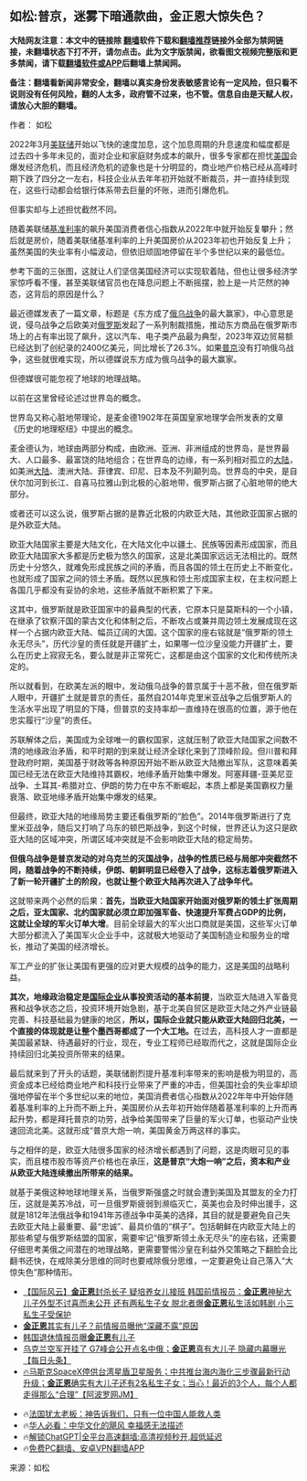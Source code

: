  <!-- 面包屑导航 --> <h2>如松:普京，迷雾下暗通款曲，金正恩大惊失色？</h2> <p class="notice"><b>大陆网友注意：本文中的链接除 <a href="https://github.com/bannedbook/fanqiang" >翻墙</a>软件下载和<a href="https://github.com/killgcd/justmysocks/blob/master/README.md">翻墙推荐</a>链接外全部为禁网链接，未翻墙状态下打不开，请勿点击。此为文字版禁闻，欲看图文视频完整版和更多禁闻，请下载<a href="https://github.com/bannedbook/fanqiang">翻墙软件或APP</a>后翻墙上禁闻网。</p><p>备注：翻墙看新闻非常安全，翻墙以真实身份发表敏感言论有一定风险，但只看不说则没有任何风险，翻的人太多，政府管不过来，也不管。信息自由是天赋人权，请放心大胆的翻墙。</b></p>  <div class="entry"> <p>作者： 如松</p> <p>2022年3月<a href="https://www.bannedbook.org/bnews/tag/%e7%be%8e%e8%81%94%e5%82%a8/" class="st_tag internal_tag" rel="tag" title="标签 美联储 下的日志">美联储</a>开始以飞快的速度加息，这个加息周期的升息速度和幅度都是过去四十多年未见的，面对企业和家庭财务成本的飙升，很多专家都在担忧<a href="https://www.bannedbook.org/bnews/tag/%e7%be%8e%e5%9b%bd/" class="st_tag internal_tag" rel="tag" title="标签 美国 下的日志">美国</a>会爆发经济危机，而且经济危机的迹象也是十分明显的，商业地产价格已经从高峰时期下跌了四分之一左右，科技企业从去年年初开始就不断裁员，并一直持续到现在，这些行动都会给银行体系带去巨量的坏账，进而引爆危机。</p> <p>但事实却与上述担忧截然不同。</p> <p>随着美联储<a href="https://www.bannedbook.org/bnews/tag/%E5%9F%BA%E5%87%86%E5%88%A9%E7%8E%87/" class="st_tag internal_tag" rel="tag" title="标签 基准利率 下的日志">基准利率</a>的飙升美国消费者信心指数从2022年中就开始反复攀升；然后就是房价，随着美联储基准利率的上升美国房价从2023年初也开始反复上升；虽然美国的失业率有小幅波动，但依旧顽固地停留在半个多世纪以来的最低位。</p> <p>参考下面的三张图，这就让人们坚信美国经济可以实现软着陆，但也让很多经济学家惊呼看不懂，甚至美联储官员也在降息问题上不断摇摆，脸上是一片茫然的神态，这背后的原因是什么？</p> <p>最近德媒发表了一篇文章，标题是《东方成了<a href="https://www.bannedbook.org/bnews/tag/%e4%bf%84%e4%b9%8c%e6%88%98%e4%ba%89/" class="st_tag internal_tag" rel="tag" title="标签 俄乌战争 下的日志">俄乌战争</a>的最大赢家》，中心意思是说，侵乌战争之后欧美对<a href="https://www.bannedbook.org/bnews/tag/%e4%bf%84%e7%bd%97%e6%96%af/" class="st_tag internal_tag" rel="tag" title="标签 俄罗斯 下的日志">俄罗斯</a>发起了一系列制裁措施，推动东方商品在俄罗斯市场上的占有率出现了飙升，这以汽车、电子类产品最为典型，2023年双边贸易额已经达到了创纪录的2400亿美元，同比增长了26.3%。如果<a href="https://www.bannedbook.org/bnews/tag/%e6%99%ae%e4%ba%ac/" class="st_tag internal_tag" rel="tag" title="标签 普京 下的日志">普京</a>没有打响俄乌战争，这些就很难实现，所以德媒说东方成为俄乌战争的最大赢家。</p> <p>但德媒很可能忽视了地球的地理战略。</p> <p>以前在这里曾经论述过世界岛的概念。</p> <p>世界岛又称心脏地带理论，是麦金德1902年在英国皇家地理学会所发表的文章《历史的地理枢纽》中提出的概念。</p> <p>麦金德认为，地球由两部分构成，由欧洲、亚洲、非洲组成的世界岛，是世界最大、人口最多、最富饶的陆地组合；在世界岛的边缘，有一系列相对孤立的<span class='wp_keywordlink_affiliate'><a href="https://www.bannedbook.org/" title="大陆" target="_blank">大陆</a></span>，如美洲<a href="https://www.bannedbook.org/bnews/tag/%e5%a4%a7%e9%99%86/" class="st_tag internal_tag" rel="tag" title="标签 大陆 下的日志">大陆</a>、澳洲大陆、菲律宾、印尼、日本及不列颠列岛。世界岛的中央，是自伏尔加河到长江、自喜马拉雅山到北极的心脏地带，俄罗斯占据了心脏地带的绝大部分。</p> <p>或者还可以这么说，俄罗斯占据的是靠近北极的内欧亚大陆，其他欧亚国家占据的是外欧亚大陆。</p> <p>欧亚大陆国家主要是大陆文化，在大陆文化中以疆土、民族等因素形成国家，而且欧亚大陆国家大多都是历史极为悠久的国家，这是北美国家远远无法相比的。既然历史十分悠久，就难免形成民族之间的矛盾，而且各国的领土在历史上不断变化，也就形成了国家之间的领土矛盾。既然以民族和领土形成国家主权，在主权问题上各国几乎都没有妥协的余地，这些矛盾就不断积累了下来。</p>  <p>这其中，俄罗斯就是欧亚国家中的最典型的代表，它原本只是莫斯科的一个小镇，在继承了钦察汗国的蒙古文化和体制之后，不断攻占或兼并周边领土发展成现在这样一个占据内欧亚大陆、幅员辽阔的大国。这个国家的座右铭就是“俄罗斯的领土永无尽头”，历代沙皇的责任就是开疆扩土，如果哪一位沙皇没能力开疆扩土，要么在历史上寂寂无名，要么就是非正常死亡，这都是由这个国家的文化和传统所决定的。</p> <p>所以就看到，在欧美左派的眼中，发动俄乌战争的普京属于十恶不赦，但在俄罗斯人眼中，开疆扩土就是普京的责任，虽然自2014年克里米亚战争之后俄罗斯人的生活水平出现了明显的下降，但普京的支持率却一直维持在很高的位置，源于他在忠实履行“沙皇”的责任。</p> <p>苏联解体之后，美国成为全球唯一的霸权国家，这就压制了欧亚大陆国家之间数不清的地缘政治矛盾，和平时期的到来就让经济全球化来到了顶峰阶段。但川普和拜登政府时期，美国基于财政等各种原因开始不断从欧亚大陆撤出军队，这意味着美国已经无法在欧亚大陆维持其霸权，地缘矛盾开始集中爆发。阿塞拜疆-亚美尼亚战争、土耳其-希腊对立、伊朗的势力在中东不断崛起，本质上都是美国霸权力量衰落、欧亚地缘矛盾开始集中爆发的结果。</p> <p>但最终，欧亚大陆的地缘局势主要还看俄罗斯的“脸色”。2014年俄罗斯进行了克里米亚战争，随后又打响了乌东的顿巴斯战争，到这个时候，世界还认为这只是欧亚大陆的区域冲突，所谓区域冲突就是不会影响欧亚大陆的稳定局势。</p> <p><strong>但俄乌战争是普京发动的对乌克兰的灭国战争，战争的性质已经与局部冲突截然不同，随着战争的不断持续，伊朗、朝鲜明显已经卷入了战争，这标志着俄罗斯进入了新一轮开疆扩土的阶段，也就让整个欧亚大陆再次进入了战争年代。</strong></p> <p>这就带来两个必然的后果：<strong>首先，当欧亚大陆国家开始面对俄罗斯的领土扩张周期之后，亚太国家、北约国家就必须立即加强军备、快速提升军费占GDP的比例，这就让全球的军火订单大增</strong>。目前全球最大的军火出口商就是美国，这些军火订单大部分都流入了美国军火企业手中，这就极大地驱动了美国制造业和服务业的增长，推动了美国的经济增长。</p>  <p>军工产业的扩张让美国有更强的应对更大规模的战争的能力，这是美国的战略利益。</p> <p><strong>其次，地缘政治稳定是<a href="https://www.bannedbook.org/bnews/tag/%E5%9B%BD%E9%99%85%E4%BC%81%E4%B8%9A/" class="st_tag internal_tag" rel="tag" title="标签 国际企业 下的日志">国际企业</a>从事投资活动的基本前提</strong>，当欧亚大陆进入军备竞赛和战争状态之后，投资环境开始急剧，基于北美自贸区是欧亚大陆之外产业链最完善、科技基础最为健康的地区，<strong>所以，国际企业就只能从欧亚大陆回归北美，一个直接的体现就是让整个墨西哥都成了一个大工地。</strong>在过去，高科技人才一直都是美国最紧缺、待遇最好的行业，现在，专业工程师已经取而代之，这就是国际企业持续回归北美投资所带来的结果。</p> <p>最后就来到了开头的话题，美联储剧烈提升基准利率带来的影响是极为明显的，高资金成本已经给商业地产和科技行业带来了严重的冲击，但美国社会的失业率却顽强地停留在半个多世纪以来的地位，美国消费者信心指数从2022年年中开始伴随着基准利率的上升而不断上升，美国房价从去年初开始伴随着基准利率的上升而再起升势，都是拜托普京的功劳，战争给美国带来了巨量的军火订单，也驱动产业快速回流北美。这就形成“普京大炮一响，美国黄金万两这样的事实。</p> <p>与之相伴的是，欧亚大陆很多国家的经济增长都遇到了问题，这是肉眼可见的事实，而且楼市股市等资产价格也在承压，<strong>这是普京“大炮一响”之后，资本和产业从欧亚大陆连续撤出所带来的结果。</strong></p> <p>就基于美俄这种地球地理关系，当俄罗斯强盛之时就会遭到美国及其盟友的全力打压，这就是美苏冷战，可一旦俄罗斯疲弱到濒临灭亡，英美也会及时伸出援手，这就是1812年法俄战争和1941年苏德战争中英美的选择，其目的就是要避免自己失去欧亚大陆上最重要、最“忠诚”、最具价值的“棋子”。包括朝鲜在内欧亚大陆上的那些希望与俄罗斯结盟的国家，需要牢记“俄罗斯领土永无尽头”的座右铭，还需要仔细思考美俄之间潜在的地理战略，更需要警惕沙皇在利益外交策略之下翻脸会比翻书还快，在戒除美分思维的同时也要戒除俄分思维，一定要避免让自己落入“大惊失色”那种情形。</p> <!--<div id="taboola-mid-1"></div>--><ul class='op-related-articles' title='相关阅读'> <li><a href='https://www.bannedbook.org/bnews/comments/20240226/2005884.html' target='_blank'>【国际风云】<b>金正恩</b>封杀长子 疑培养女儿接班 韩国前情报员：<b>金正恩</b>神秘大儿子外型不讨喜而未公开 还有两私生子女 脱北者爆<b>金正恩</b>私生活如韩剧 小三私生子受保护</a></li> <li><a href='https://www.bannedbook.org/bnews/topimagenews/20240226/2005855.html' target='_blank'><b>金正恩</b>其实有儿子？前情报员曝他“深藏不露”原因</a></li> <li><a href='https://www.bannedbook.org/bnews/baitai/20240226/2005667.html' target='_blank'>韩国退休情报员曝<b>金正恩</b>有儿子</a></li> <li><a href='https://www.bannedbook.org/bnews/bannedvideo/20240226/2005564.html' target='_blank'>乌克兰空军开挂了  G7峰会公开点名中俄；<b>金正恩</b>真有大儿子 隐藏内幕曝光【每日头条】</a></li> <li><a href='https://www.bannedbook.org/bnews/sohnews/20240225/2005449.html' target='_blank'>🔥马斯克SpaceX停供台湾星盾卫星服务；中共推台海内海化三步骤最新行动升级；<b>金正恩</b>确实有大儿子还有2名私生子女；当心！最近的3个人，每个人都走得那么“合理”【阿波罗网JM】</a></li> </ul> <ul class="texttj"> <li>🔥<a href="https://www.bannedbook.org/bnews/ssgc/20230219/1850782.html" target="_blank">法国犹太老板：神告诉我们，只有一位中国人能救人类</a></li> <li>🔥<a href="https://www.bannedbook.org/bnews/comments/20220220/1694796.html" target="_blank">华人必看：中华文化的飓风 幸福感无法描述</a></li> <li>🔥<a href="https://github.com/bannedbook/fanqiang/wiki/V2ray%E6%9C%BA%E5%9C%BA" target="_blank">解锁ChatGPT|全平台高速翻墙:高清视频秒开,超低延迟</a></li> <li>🔥<a href="https://github.com/bannedbook/fanqiang/wiki/%E7%A6%81%E9%97%BB%E7%BD%91%E5%AE%89%E5%8D%93%E7%BF%BB%E5%A2%99%E6%96%B0%E9%97%BBAPP" target="_blank">免费PC翻墙、安卓VPN翻墙APP</a></li> </ul><p class="src-info">来源：如松 </p> <a name='sharetosocial'></a> <div style="margin-bottom:5px;padding-bottom:5px;clear:both"> <div id="archive-pix-1" class="banner-ads"> <!-- AuctionX Display platform tag START --> <div id="27602x728x90x621x_ADSLOT1" clicktrack="%%CLICK_URL_ESC%%"></div>  <!-- AuctionX Display platform tag END --> </div> <div id="archive-pix-2" class="banner-ads"> <!-- AuctionX Display platform tag START --> <div id="27556x300x250x621x_ADSLOT1" clicktrack="%%CLICK_URL_ESC%%" style="margin:0 auto;text-align:center"></div>  <!-- AuctionX Display platform tag END --> </div> </div>  <div id="archive-pix-1" class="banner-ads"> <!-- AuctionX Display platform tag START --> <div id="27603x728x90x621x_ADSLOT1" clicktrack="%%CLICK_URL_ESC%%"></div>  <!-- AuctionX Display platform tag END --> </div> </div><!--END ENTRY--> 